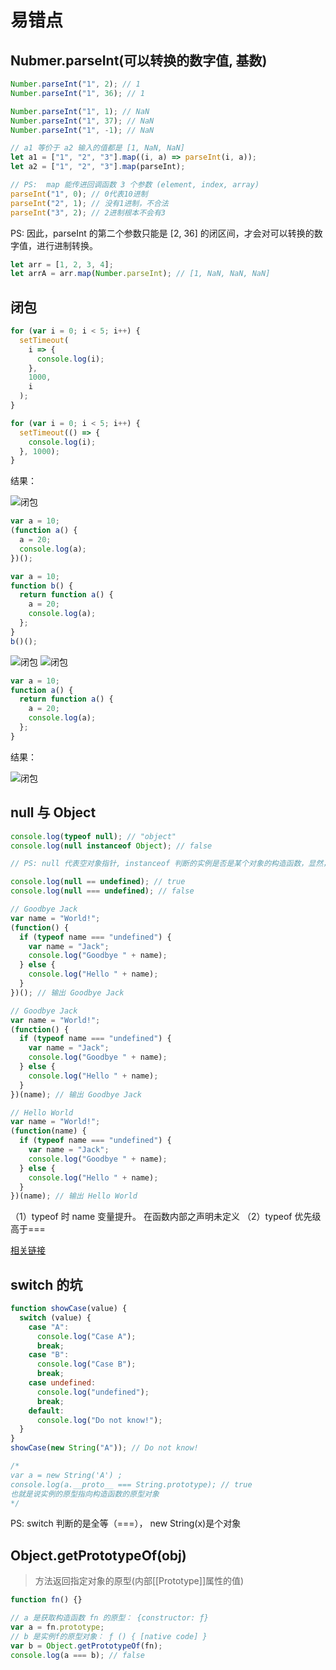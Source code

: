 # 易错点

## Nubmer.parseInt(可以转换的数字值, 基数)

```javascript
Number.parseInt("1", 2); // 1
Number.parseInt("1", 36); // 1

Number.parseInt("1", 1); // NaN
Number.parseInt("1", 37); // NaN
Number.parseInt("1", -1); // NaN

// a1 等价于 a2 输入的值都是 [1, NaN, NaN]
let a1 = ["1", "2", "3"].map((i, a) => parseInt(i, a));
let a2 = ["1", "2", "3"].map(parseInt);

// PS:  map 能传进回调函数 3 个参数 (element, index, array)
parseInt("1", 0); // 0代表10进制
parseInt("2", 1); // 没有1进制，不合法
parseInt("3", 2); // 2进制根本不会有3
```

PS: 因此，parseInt 的第二个参数只能是 [2, 36] 的闭区间，才会对可以转换的数字值，进行进制转换。

```javascript
let arr = [1, 2, 3, 4];
let arrA = arr.map(Number.parseInt); // [1, NaN, NaN, NaN]
```

## 闭包

```javascript
for (var i = 0; i < 5; i++) {
  setTimeout(
    i => {
      console.log(i);
    },
    1000,
    i
  );
}

for (var i = 0; i < 5; i++) {
  setTimeout(() => {
    console.log(i);
  }, 1000);
}
```

结果：

![闭包](./闭包1.png "setTimeout 的第三个参数 i ")

```javascript
var a = 10;
(function a() {
  a = 20;
  console.log(a);
})();

var a = 10;
function b() {
  return function a() {
    a = 20;
    console.log(a);
  };
}
b()();
```

![闭包](./闭包2.png " var 变量的提升 ")
![闭包](./闭包3.png " var 变量的提升 ")

```javascript
var a = 10;
function a() {
  return function a() {
    a = 20;
    console.log(a);
  };
}
```

结果：

![闭包](./闭包4.png " var 变量的提升 ")

## null 与 Object

```javascript
console.log(typeof null); // "object"
console.log(null instanceof Object); // false

// PS: null 代表空对象指针, instanceof 判断的实例是否是某个对象的构造函数，显然，null 没有构造函数的

console.log(null == undefined); // true
console.log(null === undefined); // false
```

```javascript
// Goodbye Jack
var name = "World!";
(function() {
  if (typeof name === "undefined") {
    var name = "Jack";
    console.log("Goodbye " + name);
  } else {
    console.log("Hello " + name);
  }
})(); // 输出 Goodbye Jack

// Goodbye Jack
var name = "World!";
(function() {
  if (typeof name === "undefined") {
    var name = "Jack";
    console.log("Goodbye " + name);
  } else {
    console.log("Hello " + name);
  }
})(name); // 输出 Goodbye Jack

// Hello World
var name = "World!";
(function(name) {
  if (typeof name === "undefined") {
    var name = "Jack";
    console.log("Goodbye " + name);
  } else {
    console.log("Hello " + name);
  }
})(name); // 输出 Hello World
```

（1）typeof 时 name 变量提升。 在函数内部之声明未定义
（2）typeof 优先级高于===

[相关链接](https://juejin.im/post/5b1f899fe51d4506c60e46ee "javascript的技巧")

## switch 的坑

```javascript
function showCase(value) {
  switch (value) {
    case "A":
      console.log("Case A");
      break;
    case "B":
      console.log("Case B");
      break;
    case undefined:
      console.log("undefined");
      break;
    default:
      console.log("Do not know!");
  }
}
showCase(new String("A")); // Do not know!

/*
var a = new String('A') ;
console.log(a.__proto__ === String.prototype); // true
也就是说实例的原型指向构造函数的原型对象
*/
```

PS: switch 判断的是全等（===）， new String(x)是个对象

## Object.getPrototypeOf(obj)

> 方法返回指定对象的原型(内部[[Prototype]]属性的值)

```javascript
function fn() {}

// a 是获取构造函数 fn 的原型： {constructor: ƒ}
var a = fn.prototype;
// b 是实例f的原型对象： ƒ () { [native code] }
var b = Object.getPrototypeOf(fn);
console.log(a === b); // false
```
